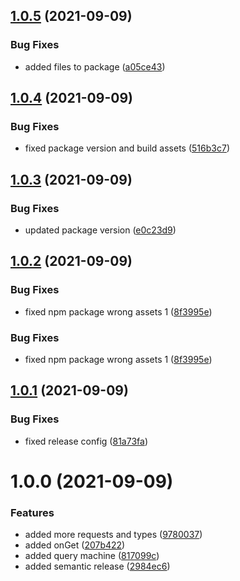 ## [1.0.5](https://github.com/andyngdz/query-machine/compare/v1.0.4...v1.0.5) (2021-09-09)


### Bug Fixes

* added files to package ([a05ce43](https://github.com/andyngdz/query-machine/commit/a05ce436b3dfc572c14e575dad7985c67080e66f))

## [1.0.4](https://github.com/andyngdz/query-machine/compare/v1.0.3...v1.0.4) (2021-09-09)


### Bug Fixes

* fixed package version and build assets ([516b3c7](https://github.com/andyngdz/query-machine/commit/516b3c77c3e662e90e6e08a9531286389bd4280f))

## [1.0.3](https://github.com/andyngdz/query-machine/compare/v1.0.2...v1.0.3) (2021-09-09)


### Bug Fixes

* updated package version ([e0c23d9](https://github.com/andyngdz/query-machine/commit/e0c23d92ef05cab5e1cbea6338fd2e77ceb46a8e))

## [1.0.2](https://github.com/andyngdz/query-machine/compare/v1.0.1...v1.0.2) (2021-09-09)


### Bug Fixes

* fixed npm package wrong assets 1 ([8f3995e](https://github.com/andyngdz/query-machine/commit/8f3995e17a52a02a18c71ee9867ae80e9e6a76f3))

### Bug Fixes

- fixed npm package wrong assets 1 ([8f3995e](https://github.com/andyngdz/query-machine/commit/8f3995e17a52a02a18c71ee9867ae80e9e6a76f3))

## [1.0.1](https://github.com/andyngdz/query-machine/compare/v1.0.0...v1.0.1) (2021-09-09)

### Bug Fixes

- fixed release config ([81a73fa](https://github.com/andyngdz/query-machine/commit/81a73fac907de4ea09798ad286ebff2ced1d3c6b))

# 1.0.0 (2021-09-09)

### Features

- added more requests and types ([9780037](https://github.com/andyngdz/query-machine/commit/97800370ed13198e91c5afe496c1f3c3e9de1638))
- added onGet ([207b422](https://github.com/andyngdz/query-machine/commit/207b4222bf655baabd0b70d42ad17ed6e2721df0))
- added query machine ([817099c](https://github.com/andyngdz/query-machine/commit/817099ceb128f67711338f2a82029dce3fb6911a))
- added semantic release ([2984ec6](https://github.com/andyngdz/query-machine/commit/2984ec696cb6be7ef7dfab2db362c8c260df37b0))

